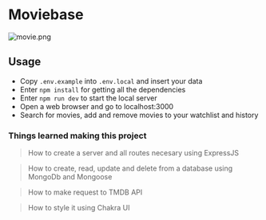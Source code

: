 # Moviebase

![movie.png](./docs/movie.png)

## Usage

- Copy `.env.example` into `.env.local` and insert your data
- Enter `npm install` for getting all the dependencies 
- Enter `npm run dev` to start the local server
- Open a web browser and go to localhost:3000
- Search for movies, add and remove movies to your watchlist and history

### Things learned making this project

> How to create a server and all routes necesary using ExpressJS

> How to create, read, update and delete from a database using MongoDb and Mongoose

> How to make request to TMDB API

> How to style it using Chakra UI
